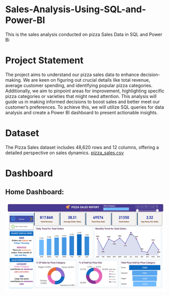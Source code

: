 # Sales-Analysis-Using-SQL-and-Power-BI
This is the sales analysis conducted on pizza Sales Data in SQL and Power Bi

# Project Statement
The project aims to understand our pizza sales data to enhance decision-making. We are keen on figuring out crucial details like total revenue, average customer spending, and identifying popular pizza categories. Additionally, we aim to pinpoint areas for improvement, highlighting specific pizza categories or varieties that might need attention. This analysis will guide us in making informed decisions to boost sales and better meet our customer’s preferences. To achieve this, we will utilize SQL queries for data analysis and create a Power BI dashboard to present actionable insights.

# Dataset
The Pizza Sales dataset includes 48,620 rows and 12 columns, offering a detailed perspective on sales dynamics.
[pizza_sales.csv](https://github.com/bhaskar2024/Sales-Analysis-Using-SQL-and-Power-BI/blob/main/pizza_sales.csv)

# Dashboard 
## Home Dashboard:
![Dashboard](https://github.com/bhaskar2024/Sales-Analysis-Using-SQL-and-Power-BI/blob/main/Pizza_Sales_Dashboard-images-1.jpg)
